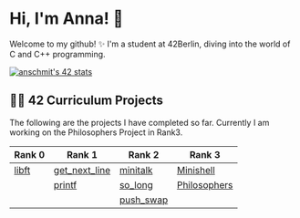 # Hi, I'm Anna! 👋

Welcome to my github! ✨ I'm a student at 42Berlin, diving into the world of C and C++ programming. 

[![anschmit's 42 stats](https://badge.mediaplus.ma/binary/anschmit?1337Badge=off&UM6P=off)](https://github.com/oakoudad/badge42)

## 👩‍💻 42 Curriculum Projects

The following are the projects I have completed so far. Currently I am working on the Philosophers Project in Rank3.

| Rank   0 | Rank 1         | Rank 2       | Rank 3         |
|----------|----------------|--------------|----------------|
| [libft](https://github.com/0vnnv0/libft)   | [get_next_line](https://github.com/0vnnv0/get_next_line)  | [minitalk](https://github.com/0vnnv0/minitalk)    | [Minishell](https://github.com/0vnnv0/Minishell)
|          |[printf](https://github.com/0vnnv0/printf)  | [so_long](https://github.com/0vnnv0/so_long)    | [Philosophers](https://github.com/0vnnv0/Philosophers)
|          |      | [push_swap](https://github.com/0vnnv0/push_swap)   |

